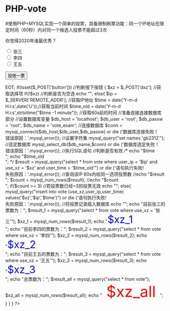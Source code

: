 # PHP-vote
#使用PHP+MYSQL实现一个简单的投票，具备限制刷票功能：同一个IP地址在限定时间（60秒）内对同一个候选人投票不能超过3次

<?php
header("content-type:text/html;charset=gb2312");
print<<<EOT
<!DOCTYPE html PUBLIC "-//W3C//DTD XHTML 1.0 Transitional//EN" "http://www.w3.org/TR/xhtml1/DTD/xhtml1-transitional.dtd">
<!218333-0neday0-PHP-exam>
<html xmlns="http://www.w3.org/1999/xhtml">
<head>
<meta http-equiv="Content-Type" content="text/html; charset=gb2312" />
<title>0neday0的投票系统（防刷票）</title>
</head>
<body>
<form id="form1" name="form1" method="post" action="">
你觉得2020年谁最优秀？
  <p>
    <label>
      <input type="radio" name="dxz" value="张三" id="dxz_0" />
      张三</label>
    <br />
    <label>
      <input type="radio" name="dxz" value="李四" id="dxz_1" />
      李四</label>
    <br />
    <label>
      <input type="radio" name="dxz" value="王五" id="dxz_2" />
      王五</label>  
    <br />
  </p>
  <input type="submit" name="button" id="button" value="投他一票" />
</form>
</body>
</html>
EOT;
	if(isset($_POST['button']))   //判断按下按钮
	{	$xz = $_POST['dxz'];		//获取选择项
		if(!$xz)					//判断是否为空选
			echo "<script>alert('未选择投票选项！');</script>";
		else{
			$ip = $_SERVER['REMOTE_ADDR'];		//获取IP地址
			$time = date('Y-m-d H:i:s',date('U'));//获取当前时间
			$time_old = date('Y-m-d H:i:s',strtotime("$time -1 minute"));		//获取60s前的时间
			//准备连接连接数据库部分
			//设置数据库变量
			$db_host = 'localhost';
			$db_user = 'root';
			$db_passw = 'root';
			$db_name = 'vote_exam';
			//连接数据库
			$conn = mysql_connect($db_host,$db_user,$db_passw) or die ('数据库连接失败！</br>错误原因：'.mysql_error());			 
			 //设置字符集
			 mysql_query("set names 'gb2312'");			
			//选定数据库
			mysql_select_db($db_name,$conn) or die ('数据库选定失败！</br>错误原因：'.mysql_error());
			//执行SQL语句
			//判断是否有效
			
	/*		echo "$time<br>";
			echo "$time_old<br>";	*/

			$result = mysql_query("select * from vote where user_ip = '$ip' and use_xz = '$xz' and user_time  > '$time_old'") or die ('语句执行失败!</br>失败原因：'.mysql_error());		//查询该IP 60s内给同一选项投票数
			//echo "$result<br>";
			$count = mysql_num_rows($result);
			//echo "$count<br>";
			if($count >= 3)			//若投票数已经=3则投票无效
				echo "<script>alert('来自 $ip 给 $xz 的投票在60s内超过3次，投票无效！');</script>";
			else{
				mysql_query("insert into vote (use_xz,user_ip,user_time) values('$xz','$ip','$time')") or die ('语句执行失败!</br>失败原因：'.mysql_error());		//将投票记录插入数据库
				echo "<script>alert('来自 $ip 给 $xz 的投票有效！');</script>";
				echo "目前张三的票数为：";
				$result_1 = mysql_query("select * from vote where use_xz = '张三'");
				$xz_1 = mysql_num_rows($result_1);
				echo "<font color='blue' size='6'>$xz_1</font><br>";
				echo "目前李四的票数为：";
				$result_2 = mysql_query("select * from vote where use_xz = '李四'");
				$xz_2 = mysql_num_rows($result_2);
				echo "<font color='blue' size='6'>$xz_2</font><br>";
				echo "目前王五的票数为：";
				$result_3 = mysql_query("select * from vote where use_xz = '王五'");
				$xz_3 = mysql_num_rows($result_3);
				echo "<font color='blue' size='6'>$xz_3</font><br>";
				echo "总票数为：";
				$result_all = mysql_query("select * from vote");
				$xz_all = mysql_num_rows($result_all);
				echo "<font color='red' size='10'> $xz_all </font>";
				}

			}
	}
?>
